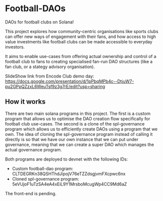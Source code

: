 # Football-DAOs

DAOs for football clubs on Solana!

This project explores how community-centric organisations like sports clubs can offer new ways of engagement with their fans, and how access to high value investments like football clubs can be made accessible to everyday investors.

It aims to enable use-cases from offering actual ownership and control of a football club to fans to creating specialised fan-run DAO structures (like a fan club, or a stategy advisory organisation).

SlideShow link from Encode Club demo day: https://docs.google.com/presentation/d/1pPbqMPb4c--DtjuW7-pu2GPpQZzxL6WeuTsf9z3g7rE/edit?usp=sharing

## How it works

There are two main solana programs in this project. The first is a custom program that allows us to optimise the DAO creation flow specifically for football club use-cases. The second is a clone of the spl-governance program which allows us to efficiently create DAOs using a program that we own. The idea of cloning the spl-governance program instead of calling it directly is so that we have our own instance that we can put under governance, meaning that we can create a super DAO which manages the actual governance program.

Both programs are deployed to devnet with the following IDs:

- Custom football-dao program: CLTDEGRKn38QSHThdJipojV76eTZZdsgjvmFXcpwc6nx
- Cloned spl-governance program: 5eVUjoF1uTzSA4eA4xEiL9Y1MrsboMcugWp4CC9Md6aZ

The front-end is pending.
